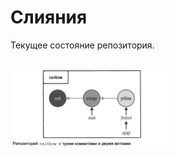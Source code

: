 # Слияния

Текущее состояние репозитория.  
<br>  

<img src="resources/images/d_17.png" alt="Описание изображения" style="width: 50%;" />   
<br>
